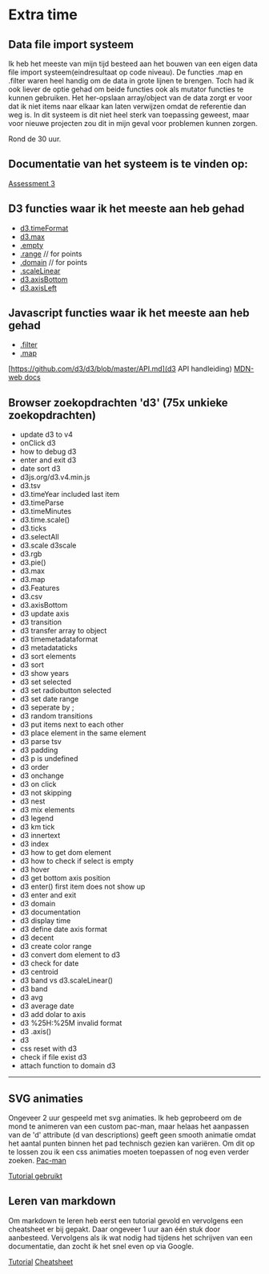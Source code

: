 # Extra time


## Data file import systeem
Ik heb het meeste van mijn tijd besteed aan het bouwen van een eigen data file import systeem(eindresultaat op code niveau). 
De functies .map en .filter waren heel handig om de data in grote lijnen te brengen. Toch had ik ook liever de optie gehad om beide functies ook als mutator functies te kunnen gebruiken. Het her-opslaan array/object van de data zorgt er voor dat ik niet items naar elkaar kan laten verwijzen omdat de referentie dan weg is. In dit systeem is dit niet heel sterk van toepassing geweest, maar voor nieuwe projecten zou dit in mijn geval voor problemen kunnen zorgen. 

Rond de 30 uur.


## Documentatie van het systeem is te vinden op:
[Assessment 3](https://github.com/IIYAMA12/fe3-assessment-3)


## D3 functies waar ik het meeste aan heb gehad
* [d3.timeFormat](https://github.com/d3/d3-time-format/blob/master/README.md#timeFormat)
* [d3.max](https://github.com/d3/d3-array/blob/master/README.md#max)
* [.empty](https://github.com/d3/d3-collection/blob/master/README.md#map_empty)
* [.range](https://github.com/d3/d3-scale/blob/master/README.md#point_range) // for points
* [.domain](https://github.com/d3/d3-scale/blob/master/README.md#point_domain) // for points
* [.scaleLinear](https://github.com/d3/d3-scale/blob/master/README.md#scaleLinear)
* [d3.axisBottom](https://github.com/d3/d3-axis/blob/master/README.md#axisBottom)
* [d3.axisLeft](https://github.com/d3/d3-axis/blob/master/README.md#axisLeft)


## Javascript functies waar ik het meeste aan heb gehad
* [.filter](https://developer.mozilla.org/nl/docs/Web/JavaScript/Reference/Global_Objects/Array/filter)
* [.map](https://developer.mozilla.org/nl/docs/Web/JavaScript/Reference/Global_Objects/Array/map)


[https://github.com/d3/d3/blob/master/API.md](d3 API handleiding)
[MDN-web docs](https://developer.mozilla.org/nl/)

## Browser zoekopdrachten 'd3' (75x unkieke zoekopdrachten)
* update d3 to v4
* onClick d3
* how to debug d3
* enter and exit d3
* date sort d3
* d3js.org/d3.v4.min.js
* d3.tsv
* d3.timeYear included last item
* d3.timeParse
* d3.timeMinutes
* d3.time.scale()
* d3.ticks
* d3.selectAll
* d3.scale d3scale
* d3.rgb
* d3.pie()
* d3.max
* d3.map
* d3.Features
* d3.csv
* d3.axisBottom
* d3 update axis
* d3 transition
* d3 transfer array to object
* d3 timemetadataformat
* d3 metadataticks
* d3 sort elements
* d3 sort
* d3 show years
* d3 set selected
* d3 set radiobutton selected
* d3 set date range
* d3 seperate by ;
* d3 random transitions
* d3 put items next to each other
* d3 place element in the same element
* d3 parse tsv
* d3 padding
* d3 p is undefined
* d3 order
* d3 onchange
* d3 on click
* d3 not skipping
* d3 nest
* d3 mix elements
* d3 legend
* d3 km tick
* d3 innertext
* d3 index
* d3 how to get dom element
* d3 how to check if select is empty
* d3 hover
* d3 get bottom axis position
* d3 enter() first item does not show up
* d3 enter and exit
* d3 domain
* d3 documentation
* d3 display time
* d3 define date axis format
* d3 decent
* d3 create color range
* d3 convert dom element to d3
* d3 check for date
* d3 centroid
* d3 band vs d3.scaleLinear()
* d3 band
* d3 avg
* d3 average date
* d3 add dolar to axis
* d3 %25H:%25M invalid format
* d3 .axis()
* d3
* css reset with d3
* check if file exist d3
* attach function to domain d3

---

## SVG animaties
Ongeveer 2 uur gespeeld met svg animaties. Ik heb geprobeerd om de mond te animeren van een custom pac-man, maar helaas het aanpassen van de 'd' attribute (d van descriptions) geeft geen smooth animatie omdat het aantal punten binnen het pad technisch gezien kan variëren. Om dit op te lossen zou ik een css animaties moeten toepassen of nog even verder zoeken.
[Pac-man](pac-man.svg)

[Tutorial gebruikt](https://css-tricks.com/guide-svg-animations-smil/)


## Leren van markdown
Om markdown te leren heb eerst een tutorial gevold en vervolgens een cheatsheet er bij gepakt.
Daar ongeveer 1 uur aan één stuk door aanbesteed. Vervolgens als ik wat nodig had tijdens het schrijven van een documentatie, dan zocht ik het snel even op via Google.



[Tutorial](https://www.markdowntutorial.com/)
[Cheatsheet](https://github.com/adam-p/markdown-here/wiki/Markdown-Cheatsheet)



